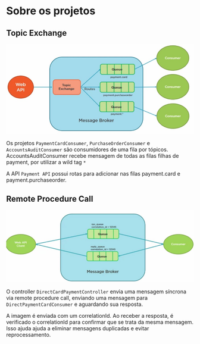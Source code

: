 
# Sobre os projetos

## Topic Exchange

![Topic Exchange](img\TopicExchange.jpg)

Os projetos `PaymentCardConsumer`, `PurchaseOrderConsumer` e `AccountsAuditConsumer` são consumidores de uma fila por tópicos.
AccountsAuditConsumer recebe mensagem de todas as filas filhas de payment, por utilizar a wild tag `*`

A API `Payment API` possui rotas para adicionar nas filas payment.card e payment.purchaseorder. 

## Remote Procedure Call

![Remote Procedure Call](img\RemoteProcedure.jpg)

O controller `DirectCardPaymentController` envia uma mensagem síncrona via remote procedure call, enviando uma mensagem para `DirectPaymentCardConsumer` e aguardando sua resposta.

A imagem é enviada com um correlationId. Ao receber a resposta, é verificado o correlationId para confirmar que se trata da mesma mensagem. Isso ajuda ajuda a eliminar mensagens duplicadas e evitar reprocessamento.
